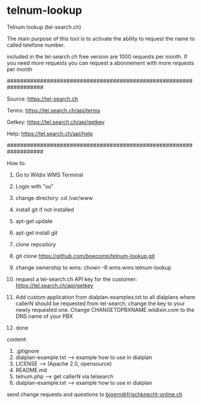# telnum-lookup
Telnum lookup (tel-search.ch)

The main purpose of this tool is to activate the ability to request the name to called telefone number.

included in the tel-search.ch free version are 1000 requests per month. If you need more requests you can request a abonnement with more requests per month

###################################################################

Source:
https://tel-search.ch

Terms:
https://tel.search.ch/api/terms

Getkey:
https://tel.search.ch/api/getkey

Help:
https://tel.search.ch/api/help

###################################################################


How to:

1. Go to Wildix WMS Terminal

2. Login with "su"

3. change directory: cd /var/www

4. install git if not installed

5. apt-get update

6. apt-get install git

7. clone repository

8. git clone https://github.com/boecomp/telnum-lookup.git

9. change ownership to wms: chown -R wms:wms telnum-lookup

10. request a tel-search.ch API key for the customer: https://tel.search.ch/api/getkey

11. Add custom application from dialplan-examples.txt to all dialplans where callerN should be requested from tel-search, change the key to your  newly requested one. Change CHANGETOPBXNAME.wildixin.com to the DNS name of your PBX

12. done

content:

1. .gitignore
2. dialplan-example.txt --> example how to use in dialplan
3. LICENSE --> (Apache 2.0, opensource)
4. README.md
5. telnum.php --> get callerN via telsearch
6. dialplan-example.txt --> example how to use in dialplan

send change requests and questions to bjoern@frischknecht-online.ch
